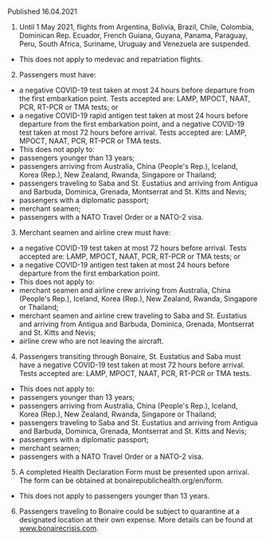 Published 16.04.2021
1. Until 1 May 2021, flights from Argentina, Bolivia, Brazil, Chile, Colombia, Dominican Rep. Ecuador, French Guiana, Guyana, Panama, Paraguay, Peru, South Africa, Suriname, Uruguay and Venezuela are suspended.
- This does not apply to medevac and repatriation flights. 
2. Passengers must have:
- a negative COVID-19 test taken at most 24 hours before departure from the first embarkation point. Tests accepted are: LAMP, MPOCT, NAAT, PCR, RT-PCR or TMA tests; or
- a negative COVID-19 rapid antigen test taken at most 24 hours before departure from the first embarkation point, and a negative COVID-19 test taken at most 72 hours before arrival. Tests accepted are: LAMP, MPOCT, NAAT, PCR, RT-PCR or TMA tests.
- This does not apply to:
- passengers younger than 13 years;
- passengers arriving from Australia, China (People's Rep.), Iceland, Korea (Rep.), New Zealand, Rwanda, Singapore or Thailand;
- passengers traveling to Saba and St. Eustatius and arriving from Antigua and Barbuda, Dominica, Grenada, Montserrat and St. Kitts and Nevis; 
- passengers with a diplomatic passport;
- merchant seamen;
- passengers with a NATO Travel Order or a NATO-2 visa.
3. Merchant seamen and airline crew must have:
- a negative COVID-19 test taken at most 72 hours before arrival. Tests accepted are: LAMP, MPOCT, NAAT, PCR, RT-PCR or TMA tests; or
- a negative COVID-19 antigen test taken at most 24 hours before departure from the first embarkation point. 
- This does not apply to:
- merchant seamen and airline crew arriving from Australia, China (People's Rep.), Iceland, Korea (Rep.), New Zealand, Rwanda, Singapore or Thailand;
- merchant seamen and airline crew traveling to Saba and St. Eustatius and arriving from Antigua and Barbuda, Dominica, Grenada, Montserrat and St. Kitts and Nevis;
- airline crew who are not leaving the aircraft.
4. Passengers transiting through Bonaire, St. Eustatius and Saba must have a negative COVID-19 test taken at most 72 hours before arrival. Tests accepted are: LAMP, MPOCT, NAAT, PCR, RT-PCR or TMA tests. 
- This does not apply to:
- passengers younger than 13 years;
- passengers arriving from Australia, China (People's Rep.), Iceland, Korea (Rep.), New Zealand, Rwanda, Singapore or Thailand;
- passengers traveling to Saba and St. Eustatius and arriving from Antigua and Barbuda, Dominica, Grenada, Montserrat and St. Kitts and Nevis; 
- passengers with a diplomatic passport;
- merchant seamen;
- passengers with a NATO Travel Order or a NATO-2 visa.
5. A completed Health Declaration Form must be presented upon arrival. The form can be obtained at bonairepublichealth.org/en/form. 
- This does not apply to passengers younger than 13 years. 
6. Passengers traveling to Bonaire could be subject to quarantine at a designated location at their own expense. More details can be found at <a href="http://www.bonairecrisis.com">www.bonairecrisis.com</a>. 

